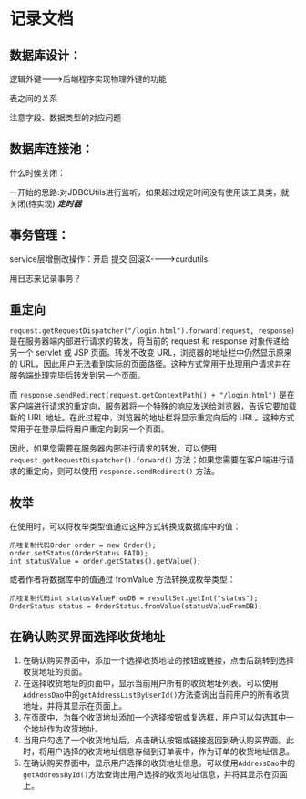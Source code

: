 # 记录文档

## 数据库设计：

逻辑外键--->后端程序实现物理外键的功能

表之间的关系

注意字段、数据类型的对应问题

## 数据库连接池：

什么时候关闭：

一开始的思路:对JDBCUtils进行监听，如果超过规定时间没有使用该工具类，就关闭(待实现)    ***定时器***

## 事务管理：

service层增删改操作：开启 提交 回滚X---->curdutils

用日志来记录事务？

## 重定向

`request.getRequestDispatcher("/login.html").forward(request, response)` 是在服务器端内部进行请求的转发，将当前的 request 和 response 对象传递给另一个 servlet 或 JSP 页面。转发不改变 URL，浏览器的地址栏中仍然显示原来的 URL，因此用户无法看到实际的页面路径。这种方式常用于处理用户请求并在服务端处理完毕后转发到另一个页面。

而 `response.sendRedirect(request.getContextPath() + "/login.html")` 是在客户端进行请求的重定向，服务器将一个特殊的响应发送给浏览器，告诉它要加载新的 URL 地址。在此过程中，浏览器的地址栏将显示重定向后的 URL。这种方式常用于在登录后将用户重定向到另一个页面。

因此，如果您需要在服务器内部进行请求的转发，可以使用 `request.getRequestDispatcher().forward()` 方法；如果您需要在客户端进行请求的重定向，则可以使用 `response.sendRedirect()` 方法。

## 枚举

在使用时，可以将枚举类型值通过这种方式转换成数据库中的值：

```
爪哇复制代码Order order = new Order();
order.setStatus(OrderStatus.PAID);
int statusValue = order.getStatus().getValue();
```

或者作者将数据库中的值通过 fromValue 方法转换成枚举类型：

```
爪哇复制代码int statusValueFromDB = resultSet.getInt("status");
OrderStatus status = OrderStatus.fromValue(statusValueFromDB);
```

## 在确认购买界面选择收货地址

1. 在确认购买界面中，添加一个选择收货地址的按钮或链接，点击后跳转到选择收货地址的页面。
2. 在选择收货地址的页面中，显示当前用户所有的收货地址列表。可以使用`AddressDao`中的`getAddressListByUserId()`方法查询出当前用户的所有收货地址，并将其显示在页面上。
3. 在页面中，为每个收货地址添加一个选择按钮或复选框，用户可以勾选其中一个地址作为收货地址。
4. 当用户勾选了一个收货地址后，点击确认按钮或链接返回到确认购买界面。此时，将用户选择的收货地址信息存储到订单表中，作为订单的收货地址信息。
5. 在确认购买界面中，显示用户选择的收货地址信息。可以使用`AddressDao`中的`getAddressById()`方法查询出用户选择的收货地址信息，并将其显示在页面上。
